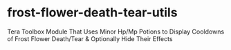 # frost-flower-death-tear-utils
Tera Toolbox Module That Uses Minor Hp/Mp Potions to Display Cooldowns of Frost Flower Death/Tear &amp; Optionally Hide Their Effects
